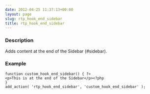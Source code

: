 ```yaml
---
date: 2012-04-25 11:37:13+00:00
layout: page
slug: rtp_hook_end_sidebar
title: rtp_hook_end_sidebar
---
```


### Description


Adds content at the end of the Sidebar (#sidebar).


### Example



    
    function custom_hook_end_sidebar() { ?>
    <p>This is at the end of the Sidebar</p><?php
    }
    add_action( 'rtp_hook_end_sidebar', 'custom_hook_end_sidebar' );
